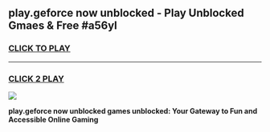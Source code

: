 
## play.geforce now unblocked - Play Unblocked Gmaes & Free #a56yl
<h3>
<a href="https://news.freeplayer.one?title=play.geforce_now_unblocked&ref=24F">CLICK TO PLAY</a></h3>
<hr>

<h3>
<a href="https://news.freeplayer.one?title=play.geforce_now_unblocked&ref=24F">CLICK 2 PLAY</a>
  
</h3>

<a href="https://news.freeplayer.one?title=play.geforce_now_unblocked&ref=24F/"><img src="https://clearcache.store/games.png"></a>


**play.geforce now unblocked games unblocked: Your Gateway to Fun and Accessible Online Gaming**
